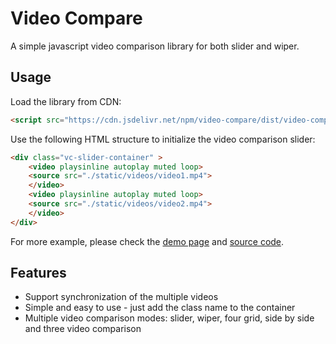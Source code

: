 # Video Compare

A simple javascript video comparison library for both slider and wiper.

## Usage

Load the library from CDN:

```html
<script src="https://cdn.jsdelivr.net/npm/video-compare/dist/video-compare.min.js"></script>
```

Use the following HTML structure to initialize the video comparison slider:

```html
<div class="vc-slider-container" >
    <video playsinline autoplay muted loop>
    <source src="./static/videos/video1.mp4">
    </video>
    <video playsinline autoplay muted loop>
    <source src="./static/videos/video2.mp4">
    </video>
</div>
```

For more example, please check the [demo page](https://liangrunda.github.io/video-compare/) and [source code](https://github.com/liangrunda/video-compare/tree/main/example).

## Features

- Support synchronization of the multiple videos
- Simple and easy to use - just add the class name to the container
- Multiple video comparison modes: slider, wiper, four grid, side by side and three video comparison